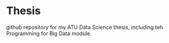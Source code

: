 # Thesis
github repository for my ATU Data Science thesis, including teh Programming for Big Data module.
